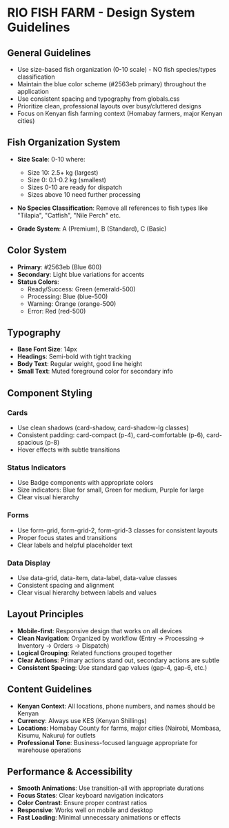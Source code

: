 # RIO FISH FARM - Design System Guidelines

## General Guidelines

* Use size-based fish organization (0-10 scale) - NO fish species/types classification
* Maintain the blue color scheme (#2563eb primary) throughout the application  
* Use consistent spacing and typography from globals.css
* Prioritize clean, professional layouts over busy/cluttered designs
* Focus on Kenyan fish farming context (Homabay farmers, major Kenyan cities)

## Fish Organization System

* **Size Scale**: 0-10 where:
  - Size 10: 2.5+ kg (largest)
  - Size 0: 0.1-0.2 kg (smallest)
  - Sizes 0-10 are ready for dispatch
  - Sizes above 10 need further processing

* **No Species Classification**: Remove all references to fish types like "Tilapia", "Catfish", "Nile Perch" etc.
* **Grade System**: A (Premium), B (Standard), C (Basic)

## Color System

* **Primary**: #2563eb (Blue 600)
* **Secondary**: Light blue variations for accents
* **Status Colors**:
  - Ready/Success: Green (emerald-500)
  - Processing: Blue (blue-500) 
  - Warning: Orange (orange-500)
  - Error: Red (red-500)

## Typography

* **Base Font Size**: 14px
* **Headings**: Semi-bold with tight tracking
* **Body Text**: Regular weight, good line height
* **Small Text**: Muted foreground color for secondary info

## Component Styling

### Cards
* Use clean shadows (card-shadow, card-shadow-lg classes)
* Consistent padding: card-compact (p-4), card-comfortable (p-6), card-spacious (p-8)
* Hover effects with subtle transitions

### Status Indicators  
* Use Badge components with appropriate colors
* Size indicators: Blue for small, Green for medium, Purple for large
* Clear visual hierarchy

### Forms
* Use form-grid, form-grid-2, form-grid-3 classes for consistent layouts
* Proper focus states and transitions
* Clear labels and helpful placeholder text

### Data Display
* Use data-grid, data-item, data-label, data-value classes
* Consistent spacing and alignment
* Clear visual hierarchy between labels and values

## Layout Principles

* **Mobile-first**: Responsive design that works on all devices
* **Clean Navigation**: Organized by workflow (Entry → Processing → Inventory → Orders → Dispatch)
* **Logical Grouping**: Related functions grouped together
* **Clear Actions**: Primary actions stand out, secondary actions are subtle
* **Consistent Spacing**: Use standard gap values (gap-4, gap-6, etc.)

## Content Guidelines

* **Kenyan Context**: All locations, phone numbers, and names should be Kenyan
* **Currency**: Always use KES (Kenyan Shillings)
* **Locations**: Homabay County for farms, major cities (Nairobi, Mombasa, Kisumu, Nakuru) for outlets
* **Professional Tone**: Business-focused language appropriate for warehouse operations

## Performance & Accessibility

* **Smooth Animations**: Use transition-all with appropriate durations
* **Focus States**: Clear keyboard navigation indicators  
* **Color Contrast**: Ensure proper contrast ratios
* **Responsive**: Works well on mobile and desktop
* **Fast Loading**: Minimal unnecessary animations or effects